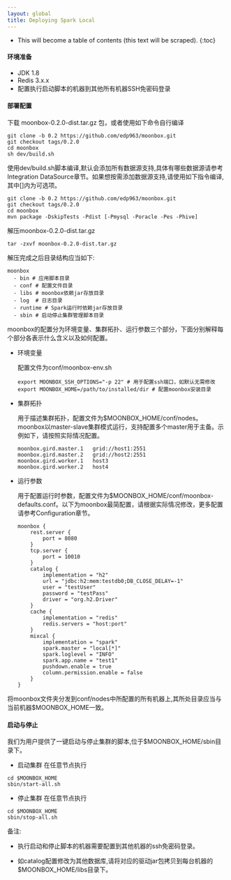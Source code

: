 ```yaml
---
layout: global
title: Deploying Spark Local
---
```


* This will become a table of contents (this text will be scraped).
{:toc}
#### 环境准备

- JDK 1.8
- Redis 3.x.x
- 配置执行启动脚本的机器到其他所有机器SSH免密码登录

#### 部署配置

下载 moonbox-0.2.0-dist.tar.gz 包，或者使用如下命令自行编译

```
git clone -b 0.2 https://github.com/edp963/moonbox.git
git checkout tags/0.2.0
cd moonbox
sh dev/build.sh
```
使用dev/build.sh脚本编译,默认会添加所有数据源支持,具体有哪些数据源请参考Integration DataSource章节。如果想按需添加数据源支持,请使用如下指令编译,其中[]内为可选项。
```
git clone -b 0.2 https://github.com/edp963/moonbox.git
git checkout tags/0.2.0
cd moonbox
mvn package -DskipTests -Pdist [-Pmysql -Poracle -Pes -Phive]
```

解压moonbox-0.2.0-dist.tar.gz

```
tar -zxvf moonbox-0.2.0-dist.tar.gz
```

解压完成之后目录结构应当如下:
```
moonbox
  - bin # 应用脚本目录
  - conf # 配置文件目录
  - libs # moonbox依赖jar存放目录
  - log  # 日志目录
  - runtime # Spark运行时依赖jar存放目录
  - sbin # 启动停止集群管理脚本目录
```

moonbox的配置分为环境变量、集群拓扑、运行参数三个部分，下面分别解释每个部分各表示什么含义以及如何配置。

- 环境变量

  配置文件为conf/moonbox-env.sh

  ```
  export MOONBOX_SSH_OPTIONS="-p 22" # 用于配置ssh端口，如默认无需修改
  export MOONBOX_HOME=/path/to/installed/dir # 配置moonbox安装目录
  ```

- 集群拓扑

  用于描述集群拓扑，配置文件为$MOONBOX_HOME/conf/nodes。moonbox以master-slave集群模式运行，支持配置多个master用于主备。示例如下，请按照实际情况配置。

  ```
  moonbox.gird.master.1   grid://host1:2551
  moonbox.gird.master.2   grid://host2:2551
  moonbox.gird.worker.1   host3
  moonbox.gird.worker.2   host4
  ```

- 运行参数

  用于配置运行时参数，配置文件为$MOONBOX_HOME/conf/moonbox-defaults.conf。以下为moonbox最简配置，请根据实际情况修改，更多配置请参考Configuration章节。

  ```
  moonbox {
      rest.server {
          port = 8080
      }
      tcp.server {
          port = 10010
      }
      catalog {
      	  implementation = "h2"
      	  url = "jdbc:h2:mem:testdb0;DB_CLOSE_DELAY=-1"
      	  user = "testUser"
      	  password = "testPass"
      	  driver = "org.h2.Driver"
      }
      cache {
      	  implementation = "redis"
      	  redis.servers = "host:port"
      }
      mixcal {
          implementation = "spark"
      	  spark.master = "local[*]"
      	  spark.loglevel = "INFO"
      	  spark.app.name = "test1"
      	  pushdown.enable = true
      	  column.permission.enable = false
      }
  }
  ```

将moonbox文件夹分发到conf/nodes中所配置的所有机器上,其所处目录应当与当前机器$MOONBOX_HOME一致。

#### 启动与停止

我们为用户提供了一键启动与停止集群的脚本,位于$MOONBOX_HOME/sbin目录下。
  - 启动集群
  在任意节点执行
  ```
  cd $MOONBOX_HOME
  sbin/start-all.sh
  ```
  - 停止集群
  在任意节点执行
  ```
  cd $MOONBOX_HOME
  sbin/stop-all.sh
  ```
备注:
- 执行启动和停止脚本的机器需要配置到其他机器的ssh免密码登录。
- 如catalog配置修改为其他数据库,请将对应的驱动jar包拷贝到每台机器的$MOONBOX_HOME/libs目录下。

  ​